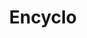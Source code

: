 ---
layout: encyclo_index
title: Encyclo
permalink: /apprendre/encyclo/
bgimgheader: true
intro: Adding sketching to the design process is a great way to amplify software and hardware tools. Sketching provides a unique space that can help you think differently, generate a variety of ideas quickly, explore alternatives with less risk, and encourage constructive discussions with colleagues and clients.
text-twtr: blbabblgrg
---